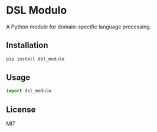 # DSL Modulo

A Python module for domain-specific language processing.

## Installation

```bash
pip install dsl_modulo
```

## Usage

```python
import dsl_modulo
```

## License

MIT
